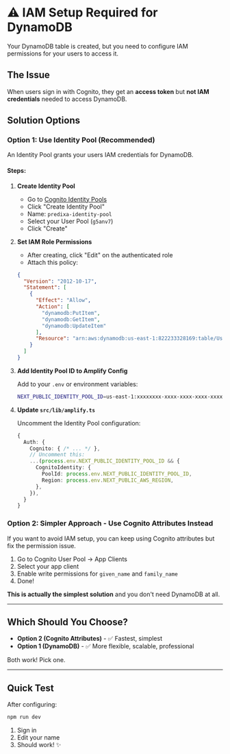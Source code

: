 # ⚠️ IAM Setup Required for DynamoDB

Your DynamoDB table is created, but you need to configure IAM permissions for your users to access it.

## The Issue

When users sign in with Cognito, they get an **access token** but **not IAM credentials** needed to access DynamoDB.

## Solution Options

### Option 1: Use Identity Pool (Recommended)

An Identity Pool grants your users IAM credentials for DynamoDB.

#### Steps:

1. **Create Identity Pool**
   - Go to [Cognito Identity Pools](https://console.aws.amazon.com/cognito/v2/idp/pools)
   - Click "Create Identity Pool"
   - Name: `predixa-identity-pool`
   - Select your User Pool (`g5anv7`)
   - Click "Create"

2. **Set IAM Role Permissions**
   - After creating, click "Edit" on the authenticated role
   - Attach this policy:

   ```json
   {
     "Version": "2012-10-17",
     "Statement": [
       {
         "Effect": "Allow",
         "Action": [
           "dynamodb:PutItem",
           "dynamodb:GetItem",
           "dynamodb:UpdateItem"
         ],
         "Resource": "arn:aws:dynamodb:us-east-1:822233328169:table/UserProfiles"
       }
     ]
   }
   ```

3. **Add Identity Pool ID to Amplify Config**

   Add to your `.env` or environment variables:
   ```bash
   NEXT_PUBLIC_IDENTITY_POOL_ID=us-east-1:xxxxxxxx-xxxx-xxxx-xxxx-xxxxxxxxxxxx
   ```

4. **Update `src/lib/amplify.ts`**
   
   Uncomment the Identity Pool configuration:
   ```typescript
   {
     Auth: {
       Cognito: { /* ... */ },
       // Uncomment this:
       ...(process.env.NEXT_PUBLIC_IDENTITY_POOL_ID && {
         CognitoIdentity: {
           PoolId: process.env.NEXT_PUBLIC_IDENTITY_POOL_ID,
           Region: process.env.NEXT_PUBLIC_AWS_REGION,
         },
       }),
     }
   }
   ```

### Option 2: Simpler Approach - Use Cognito Attributes Instead

If you want to avoid IAM setup, you can keep using Cognito attributes but fix the permission issue.

1. Go to Cognito User Pool → App Clients
2. Select your app client
3. Enable write permissions for `given_name` and `family_name`
4. Done!

**This is actually the simplest solution** and you don't need DynamoDB at all.

---

## Which Should You Choose?

- **Option 2 (Cognito Attributes)** - ✅ Fastest, simplest
- **Option 1 (DynamoDB)** - ✅ More flexible, scalable, professional

Both work! Pick one.

---

## Quick Test

After configuring:

```bash
npm run dev
```

1. Sign in
2. Edit your name
3. Should work! ✨



